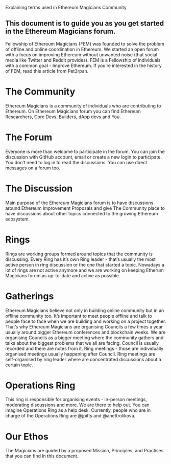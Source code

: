 Explaining terms used in Ethereum Magicians Community

## This document is to guide you as you get started in the Ethereum Magicians forum.

Fellowship of Ethereum Magicians (FEM) was founded to solve the problem of offline and online coordination in Ethereum. We started an open forum with a focus on improving Ethereum without unwanted noise (that social media like Twitter and Reddit provides). FEM is a Fellowship of individuals with a common goal - Improve Ethereum. If you’re interested in the history of FEM, read this article from Pet3rpan.

# The Community
Ethereum Magicians is a community of individuals who are contributing to Ethereum. On Ethereum Magicians forum you can find Ethereum Researchers, Core Devs, Builders, dApp devs and You.

# The Forum
Everyone is more than welcome to participate in the forum. You can join the discussion with GitHub account, email or create a new login to participate. You don’t need to log in to read the discussions. You can use direct messages on a forum too.

# The Discussion
Main purpose of the Ethereum Magicians forum is to have discussions around Ethereum Improvement Proposals and give The Community place to have discussions about other topics connected to the growing Ethereum ecosystem.

# Rings
Rings are working groups formed around topics that the community is discussing. Every Ring has it’s own Ring leader - that’s usually the most active person in ring discussion or the one that started a topic. Nowadays a lot of rings are not active anymore and we are working on keeping Etherum Magicians forum as up-to-date and active as possible.

# Gatherings
Ethereum Magicians believe not only in building online community but in an offline community too. It’s important to meet people offline and talk to people face to face when we are building and working on a project together. That’s why Ethereum Magicians are organising Councils a few times a year usually around bigger Ethereum conferences and blockchain weeks. We are organising Councils as a bigger meeting where the community gathers and talks about the biggest problems that we all are facing. Council is usually recorded and there are notes from it. Ring meetings - those are individually organised meetings usually happening after Council. Ring meetings are self-organised by ring leader where are concentrated discussions about a certain topic.

# Operations Ring
This ring is responsible for organising events - in-person meetings, moderating discussions and more. We are there to help out. You can imagine Operations Ring as a help desk. Currently, people who are in charge of the Operations Ring are @jpitts and @anettrolikova.

# Our Ethos
The Magicians are guided by a proposed Mission, Principles, and Practises that you can find in this document. 
